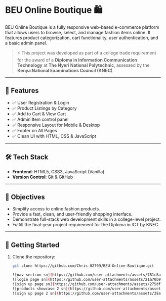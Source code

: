 # BEU Online Boutique 🛍️

BEU Online Boutique is a fully responsive web-based e-commerce platform that allows users to browse, select, and manage fashion items online. It features product categorization, cart functionality, user authentication, and a basic admin panel.

> ⚡ This project was developed as part of a college trade requirement for the award of a **Diploma in Information Communication Technology** at **The Nyeri National Polytechnic**, assessed by the **Kenya National Examinations Council (KNEC)**.

---

## 🧩 Features

- ✅ User Registration & Login
- ✅ Product Listings by Category
- ✅ Add to Cart & View Cart
- ✅ Admin Item control panel
- ✅ Responsive Layout for Mobile & Desktop
- ✅ Footer on All Pages
- ✅ Clean UI with HTML, CSS & JavaScript

---

## 🛠️ Tech Stack

- **Frontend**: HTML5, CSS3, JavaScript (Vanilla)
- **Version Control**: Git & GitHub

---

## 🎯 Objectives

- Simplify access to online fashion products.
- Provide a fast, clean, and user-friendly shopping interface.
- Demonstrate full-stack web development skills in a college-level project.
- Fulfill the final-year project requirement for the Diploma in ICT by KNEC.

---

## 🚀 Getting Started

1. Clone the repository:
   ```bash
   git clone https://github.com/Chris-02709/BEU-Online-Boutique.git

   ![nav section sn](https://github.com/user-attachments/assets/781c8afa-f007-4ca0-aa9a-e9a1d72d3bed)
   ![login page sn](https://github.com/user-attachments/assets/21a70b98-292f-4996-aaf9-081dd666277e)
   ![sign up page sn](https://github.com/user-attachments/assets/275df3ef-f49d-414b-b780-50f280d376b0)
   ![products showcase 2 sn](https://github.com/user-attachments/assets/7f2ff871-bb6b-4f5b-a2c4-7eff2e5bd665)
   ![sign up page 2 sn](https://github.com/user-attachments/assets/38a84005-2fbd-4c8a-a9f4-f36f7e52c713)



